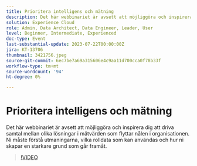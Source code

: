 ```yaml
---
title: Prioritera intelligens och mätning
description: Det här webbinariet är avsett att möjliggöra och inspirera dig att driva samtal mellan olika lösningar i mätvärden som flyttar nålen i organisationen. Ni måste förstå utmaningarna, vilka rolldata som kan användas och hur ni skapar en starkare grund som går framåt.
solution: Experience Cloud
role: Admin, Data Architect, Data Engineer, Leader, User
level: Beginner, Intermediate, Experienced
doc-type: Event
last-substantial-update: 2023-07-22T00:00:00Z
jira: KT-13706
thumbnail: 3421756.jpeg
source-git-commit: 6ec7be7a69a315606e4c9aa11d700cca0f78b33f
workflow-type: tm+mt
source-wordcount: '94'
ht-degree: 0%

---
```



# Prioritera intelligens och mätning

Det här webbinariet är avsett att möjliggöra och inspirera dig att driva samtal mellan olika lösningar i mätvärden som flyttar nålen i organisationen. Ni måste förstå utmaningarna, vilka rolldata som kan användas och hur ni skapar en starkare grund som går framåt.

>[!VIDEO](https://video.tv.adobe.com/v/3421756/?learn=on)
